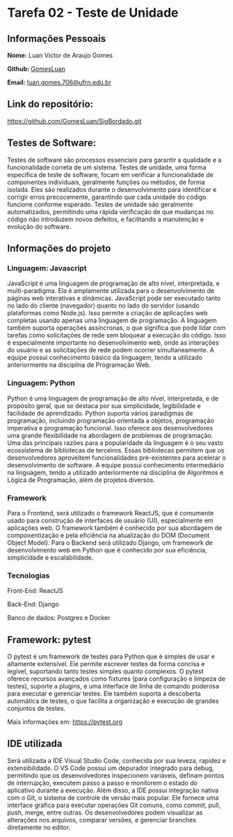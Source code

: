 # Tarefa 02 - Teste de Unidade

## Informações Pessoais

**Nome:** Luan Victor de Araujo Gomes

**Github:** [GomesLuan](https://github.com/GomesLuan)

**Email:** luan.gomes.706@ufrn.edu.br

## Link do repositório:

https://github.com/GomesLuan/SigBordado.git

## Testes de Software:

Testes de software são processos essenciais para garantir a qualidade e a funcionalidade correta de um sistema. Testes de unidade, uma forma específica de teste de software, focam em verificar a funcionalidade de componentes individuais, geralmente funções ou métodos, de forma isolada. Eles são realizados durante o desenvolvimento para identificar e corrigir erros precocemente, garantindo que cada unidade do código funcione conforme esperado. Testes de unidade são geralmente automatizados, permitindo uma rápida verificação de que mudanças no código não introduzem novos defeitos, e facilitando a manutenção e evolução do software.

## Informações do projeto

### Linguagem: Javascript

JavaScript é uma linguagem de programação de alto nível, interpretada, e multi-paradigma. Ela é amplamente utilizada para o desenvolvimento de páginas web interativas e dinâmicas. JavaScript pode ser executado tanto no lado do cliente (navegador) quanto no lado do servidor (usando plataformas como Node.js). Isso permite a criação de aplicações web completas usando apenas uma linguagem de programação. A linguagem também suporta operações assíncronas, o que significa que pode lidar com tarefas como solicitações de rede sem bloquear a execução do código. Isso é especialmente importante no desenvolvimento web, onde as interações do usuário e as solicitações de rede podem ocorrer simultaneamente. A equipe possui conhecimento básico da linguagem, tendo a utilizado anteriormente na disciplina de Programação Web.

### Linguagem: Python

Python é uma linguagem de programação de alto nível, interpretada, e de propósito geral, que se destaca por sua simplicidade, legibilidade e facilidade de aprendizado. Python suporta vários paradigmas de programação, incluindo programação orientada a objetos, programação imperativa e programação funcional. Isso oferece aos desenvolvedores uma grande flexibilidade na abordagem de problemas de programação. Uma das principais razões para a popularidade da linguagem é o seu vasto ecossistema de bibliotecas de terceiros. Essas bibliotecas permitem que os desenvolvedores aproveitem funcionalidades pré-existentes para acelerar o desenvolvimento de software. A equipe possui conhecimento intermediário na linguagem, tendo a utilizado anteriormente na disciplina de Algoritmos e Lógica de Programação, além de projetos diversos.

### Framework

Para o Frontend, será utilizado o framework ReactJS, que é comumente usado para construção de interfaces de usuário (UI), especialmente em aplicações web. O framework também é conhecido por sua abordagem de componentização e pela eficiência na atualização do DOM (Document Object Model). Para o Backend será utilizado Django, um framework de desenvolvimento web em Python que é conhecido por sua eficiência, simplicidade e escalabilidade.

### Tecnologias

Front-End: ReactJS

Back-End: Django

Banco de dados: Postgres e Docker

## Framework: pytest

O pytest é um framework de testes para Python que é simples de usar e altamente extensível. Ele permite escrever testes de forma concisa e legível, suportando tanto testes simples quanto complexos. O pytest oferece recursos avançados como fixtures (para configuração e limpeza de testes), suporte a plugins, e uma interface de linha de comando poderosa para executar e gerenciar testes. Ele também suporta a descoberta automática de testes, o que facilita a organização e execução de grandes conjuntos de testes.

Mais informações em: https://pytest.org

## IDE utilizada

Será utilizada a IDE Visual Studio Code, conhecida por sua leveza, rapidez e extensibilidade. O VS Code possui um depurador integrado para debug, permitindo que os desenvolvedores inspecionem variáveis, definam pontos de interrupção, executem passo a passo e monitorem o estado do aplicativo durante a execução. Além disso, a IDE possui integração nativa com o Git, o sistema de controle de versão mais popular. Ele fornece uma interface gráfica para executar operações Git comuns, como commit, pull, push, merge, entre outras. Os desenvolvedores podem visualizar as alterações nos arquivos, comparar versões, e gerenciar branches diretamente no editor.